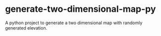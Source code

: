 # generate-two-dimensional-map-py
A python project to generate a two dimensional map with randomly generated elevation.